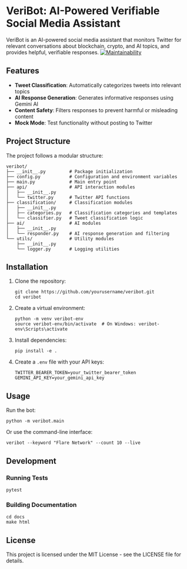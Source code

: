 # VeriBot: AI-Powered Verifiable Social Media Assistant

VeriBot is an AI-powered social media assistant that monitors Twitter for relevant conversations about blockchain, crypto, and AI topics, and provides helpful, verifiable responses.
[![Maintainability](https://api.codeclimate.com/v1/badges/b384a1c1950ac229bb23/maintainability)](https://codeclimate.com/github/tashrique/VeriBot-Ai-Powered-Verifiable-Social-Media-Assistant/maintainability)

## Features

- **Tweet Classification**: Automatically categorizes tweets into relevant topics
- **AI Response Generation**: Generates informative responses using Gemini AI
- **Content Safety**: Filters responses to prevent harmful or misleading content
- **Mock Mode**: Test functionality without posting to Twitter

## Project Structure

The project follows a modular structure:

```
veribot/
├── __init__.py         # Package initialization
├── config.py           # Configuration and environment variables
├── main.py             # Main entry point
├── api/                # API interaction modules
│   ├── __init__.py
│   └── twitter.py      # Twitter API functions
├── classification/     # Classification modules
│   ├── __init__.py
│   ├── categories.py   # Classification categories and templates
│   └── classifier.py   # Tweet classification logic
├── ai/                 # AI modules
│   ├── __init__.py
│   └── responder.py    # AI response generation and filtering
└── utils/              # Utility modules
    ├── __init__.py
    └── logger.py       # Logging utilities
```

## Installation

1. Clone the repository:
   ```
   git clone https://github.com/yourusername/veribot.git
   cd veribot
   ```

2. Create a virtual environment:
   ```
   python -m venv veribot-env
   source veribot-env/bin/activate  # On Windows: veribot-env\Scripts\activate
   ```

3. Install dependencies:
   ```
   pip install -e .
   ```

4. Create a `.env` file with your API keys:
   ```
   TWITTER_BEARER_TOKEN=your_twitter_bearer_token
   GEMINI_API_KEY=your_gemini_api_key
   ```

## Usage

Run the bot:

```
python -m veribot.main
```

Or use the command-line interface:

```
veribot --keyword "Flare Network" --count 10 --live
```

## Development

### Running Tests

```
pytest
```

### Building Documentation

```
cd docs
make html
```

## License

This project is licensed under the MIT License - see the LICENSE file for details.
